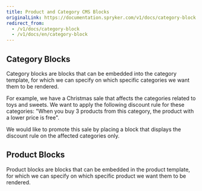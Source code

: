 ```yaml
---
title: Product and Category CMS Blocks
originalLink: https://documentation.spryker.com/v1/docs/category-block
redirect_from:
  - /v1/docs/category-block
  - /v1/docs/en/category-block
---
```


## Category Blocks
Category blocks are blocks that can be embedded into the category template, for which we can specify on which specific categories we want them to be rendered.
		
For example, we have a Christmas sale that affects the categories  related to toys and sweets. We want to apply the following discount rule for these categories: "When you buy 3 products from this category, the product with a lower price is  free". 

We would like to promote this sale by placing a block that displays the discount rule on the affected categories only.

## Product Blocks
Product blocks are blocks that can be embedded in the product template, for which we can specify on which specific product we want them to be rendered.

